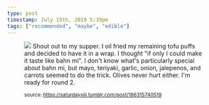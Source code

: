 ```yaml
---
type: post
timestamp: July 15th, 2019 5:39pm
tags: ["recommended", "maybe", "edible"]
---
```


<figure class="tmblr-full" data-orig-height="2459" data-orig-width="3689"><img src="https://64.media.tumblr.com/1f0118771809eab419e536f0f2fdc2d0/03b803714297789b-19/s640x960/d5b93d16ccaf8066572638c654dba94abc0b29e8.jpg" data-orig-height="2459" data-orig-width="3689"/>
Shout out to my supper.  I oil fried my remaining tofu puffs and decided to have it in a wrap.  I thought "if only I could make it taste like bahn mi".  I don't know what's particularly special about bahn mi, but mayo, teriyaki, garlic, onion, jalepenos, and carrots seemed to do the trick.  Olives never hurt either.  I'm ready for round 2.
  
<small>source: https://saturdayxiii.tumblr.com/post/186315740519</small>